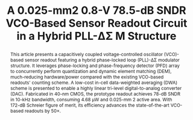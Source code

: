 ---
title: A 0.025-mm2 0.8-V 78.5-dB SNDR VCO-Based Sensor Readout Circuit in a Hybrid PLL-ΔΣ M Structure

authors:
- Wenda Zhao
- Shaolan Li
- Biying Xu
- Xiangxing Yang
- Xiyuan Tang
- Linxiao Shen
- Nanshu Lu
- David Z. Pan
- Nan Sun

publishDate: "2019-12-30"

summary: JSSC, 2020 (CICC invited submission)

abstract: "This article presents a capacitively coupled voltage-controlled oscillator (VCO)-based sensor readout featuring a hybrid phase-locked loop (PLL)-ΔΣ modulator structure. It leverages phase-locking and phase-frequency detector (PFD) array to concurrently perform quantization and dynamic element matching (DEM), much-reducing hardware/power compared with the existing VCO-based readouts' counting scheme. A low-cost in-cell data-weighted averaging (DWA) scheme is presented to enable a highly linear tri-level digital-to-analog converter (DAC). Fabricated in 40-nm CMOS, the prototype readout achieves 78-dB SNDR in 10-kHz bandwidth, consuming 4.68 μW and 0.025-mm 2 active area. With 172-dB Schreier figure of merit, its efficiency advances the state-of-the-art VCO-based readouts by 50×."

publication_types: ["2"]

publication: "IEEE Journal of Solid-State Circuits ( Volume: 55, Issue: 3, March 2020)"

tags:
- Analog-to-digital converter (ADC)
- continuous-time ΔΣ modulator (CTΔΣM)
- phase-frequency detector (PFD)
- phase-locked loop (PLL)
- sensor readout
- voltage-controlled oscillator (VCO)
- VCO-based ADC

links:
- name: IEEE Xplore
  url: https://ieeexplore.ieee.org/document/8945232/
---